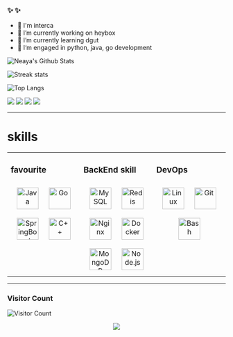 ### ✨ ✨ 

- 👋 I'm interca  
- 🔭 I’m currently working on heybox
- 🌱 I’m currently learning dgut
- 🤔 I‘m engaged in python, java, go development

![Neaya's Github Stats](https://github-readme-stats.vercel.app/api?username=interca&show_icons=true&theme=tokyonight&count_private=true&hide_border=true)


<!-- 
[![Top Langs](https://github-readme-stats.vercel.app/api/top-langs/?username=interca&layout=compact&theme=dark)](https://github.com/JimouChen/github-readme-stats) -->

![Streak stats](https://github-readme-streak-stats.herokuapp.com/?user=interca&show_icons=true&theme=tokyonight)

![Top Langs](https://github-readme-stats.vercel.app/api/top-langs/?username=interca&hide_border=true&layout=compact&theme=radical&langs_count=5)


![](https://img.shields.io/badge/Go-v1.17-blue?style=for-the-badge&logo=go&logoColor=white)
![](https://img.shields.io/badge/C++-dark?style=for-the-badge&logo=cplusplus&logoColor=dark)
![](https://img.shields.io/badge/Docker-009acd?style=for-the-badge&logo=docker&logoColor=dark)
![](https://img.shields.io/badge/Java-009acd?style=for-the-badge&logo=java&logoColor=blue)

-- --

# skills 
<table><tr><td valign="top" width="33%">

### favourite  
<div align="center">  
<img style="margin: 10px" src="https://profilinator.rishav.dev/skills-assets/java-original-wordmark.svg" alt="Java" height="50" />
<img style="margin: 10px" src="https://profilinator.rishav.dev/skills-assets/go-original.svg" alt="Go" height="50" />
<img style="margin: 10px" src="https://profilinator.rishav.dev/skills-assets/springio-icon.svg" alt="SpringBoot" height="50" />
<a href="https://www.cplusplus.com/" target="_blank"><img style="margin: 10px" src="https://profilinator.rishav.dev/skills-assets/cplusplus-original.svg" alt="C++" height="50" /></a>  
</div>


</td><td valign="top" width="33%">



### BackEnd skill 
<div align="center"> 
<img style="margin: 10px" src="https://profilinator.rishav.dev/skills-assets/mysql-original-wordmark.svg" alt="MySQL" height="50" />  
<img style="margin: 10px" src="https://profilinator.rishav.dev/skills-assets/redis-original-wordmark.svg" alt="Redis" height="50" /> 
<img style="margin: 10px" src="https://profilinator.rishav.dev/skills-assets/nginx-original.svg" alt="Nginx" height="50" />
<img style="margin: 10px" src="https://profilinator.rishav.dev/skills-assets/docker-original-wordmark.svg" alt="Docker" height="50" />
<a href="https://www.mongodb.com/" target="_blank"><img style="margin: 10px" src="https://profilinator.rishav.dev/skills-assets/mongodb-original-wordmark.svg" alt="MongoDB" height="50" /></a> 
<a href="https://nodejs.org/" target="_blank"><img style="margin: 10px" src="https://profilinator.rishav.dev/skills-assets/nodejs-original-wordmark.svg" alt="Node.js" height="50" /></a> 
</div>
</td><td valign="top" width="33%">

### DevOps
<div align="center">   
<a href="https://www.linux.org/" target="_blank"><img style="margin: 10px" src="https://profilinator.rishav.dev/skills-assets/linux-original.svg" alt="Linux" height="50" /></a>  
<a href="https://github.com/" target="_blank"><img style="margin: 10px" src="https://profilinator.rishav.dev/skills-assets/git-scm-icon.svg" alt="Git" height="50" /></a>  
<a href="https://www.gnu.org/software/bash/" target="_blank"><img style="margin: 10px" src="https://profilinator.rishav.dev/skills-assets/gnu_bash-icon.svg" alt="Bash" height="50" /></a>  
</div>

</td></tr></table>  

-- --
### Visitor Count


![Visitor Count](https://profile-counter.glitch.me/interca/count.svg)
<div align="center">
<img src="https://komarev.com/ghpvc/?username=interca&&style=flat-square" align="center" />
</div> 
